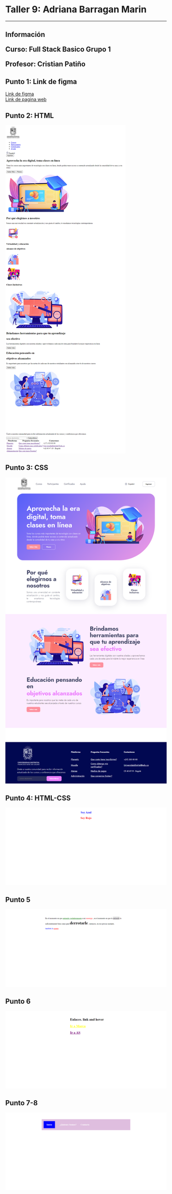 <h1>Taller 9: Adriana Barragan Marin</h1>
<hr>

<h2>Información</2>
<p>Curso: Full Stack Basico Grupo 1</p>
<P>Profesor: Cristian Patiño</P>

<h2>Punto 1: Link de figma</h2>
<a href="https://www.figma.com/file/DaEujD4MsKESI7L8mvlz5q/Adriana-Barragan?type=design&node-id=0%3A1&t=8BhYXWllHuD4qMH8-1" target="-blank">Link de figma</a>

<br>
<a href= "https://adribama.github.io/taller-9-full-stack/">Link de pagina web</a>

<h2>Punto 2: HTML</h2>
<img src="./public/images/html.png" alt="html">

<h2>Punto 3: CSS</h2>
<img src="./public/images/html-css.png" alt="css">

<h2>Punto 4: HTML-CSS</h2>
<img src="./public/images/punto-4-html-css.png" alt="css">

<h2>Punto 5</h2>
<img src="./public/images/Punto-5.png" alt="css">

<h2>Punto 6</h2>
<img src="./public/images/Punto-6.png" alt="css">

<h2>Punto 7-8</h2>
<img src="./public/images/Punto 7-CSS.png" alt="css">
